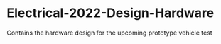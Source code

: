# Electrical-2022-Design-Hardware
Contains the hardware design for the upcoming prototype vehicle
test
